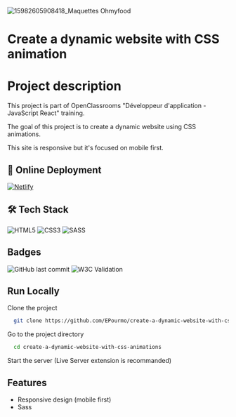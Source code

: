 ![15982605908418_Maquettes Ohmyfood](https://user-images.githubusercontent.com/94918200/210818246-51d39f94-77e6-4c4c-99c4-c741d9c03e98.jpg)

# Create a dynamic website with CSS animation

# Project description

This project is part of OpenClassrooms "Développeur d'application - JavaScript React" training.

The goal of this project is to create a dynamic website using CSS animations.

This site is responsive but it's focused on mobile first.


## 🔗 Online Deployment 

[![Netlify](https://img.shields.io/badge/netlify-%23000000.svg?style=for-the-badge&logo=netlify&logoColor=#00C7B7)](https://ohmyfood-site-ep.netlify.app/)

## 🛠 Tech Stack
![HTML5](https://img.shields.io/badge/html5-%23E34F26.svg?style=for-the-badge&logo=html5&logoColor=white)
![CSS3](https://img.shields.io/badge/css3-%231572B6.svg?style=for-the-badge&logo=css3&logoColor=white)
![SASS](https://img.shields.io/badge/SASS-hotpink.svg?style=for-the-badge&logo=SASS&logoColor=white)


## Badges
![GitHub last commit](https://img.shields.io/github/last-commit/EPourmo/create-a-dynamic-website-with-css-animations.git?style=plastic)
![W3C Validation](https://img.shields.io/w3c-validation/html?style=plastic&targetUrl=https%3A%2F%2Fohmyfood-site-ep.netlify.app%2F)


## Run Locally

Clone the project

```bash
  git clone https://github.com/EPourmo/create-a-dynamic-website-with-css-animations.git
```

Go to the project directory

```bash
  cd create-a-dynamic-website-with-css-animations
```

Start the server (Live Server extension is recommanded)


## Features

- Responsive design (mobile first)
- Sass
